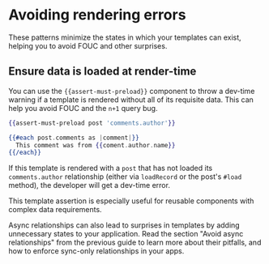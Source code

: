 # Avoiding rendering errors

These patterns minimize the states in which your templates can exist, helping you to avoid FOUC and other surprises.

## Ensure data is loaded at render-time

You can use the `{{assert-must-preload}}` component to throw a dev-time warning if a template is rendered without all of its requisite data. This can help you avoid FOUC and the `n+1` query bug.

```hbs
{{assert-must-preload post 'comments.author'}}

{{#each post.comments as |comment|}}
  This comment was from {{coment.author.name}}
{{/each}}
```

If this template is rendered with a `post` that has not loaded its `comments.author` relationship (either via `loadRecord` or the post's `#load` method), the developer will get a dev-time error.

This template assertion is especially useful for reusable components with complex data requirements.

Async relationships can also lead to surprises in templates by adding unnecessary states to your application. Read the section "Avoid async relationships" from the previous guide to learn more about their pitfalls, and how to enforce sync-only relationships in your apps.
